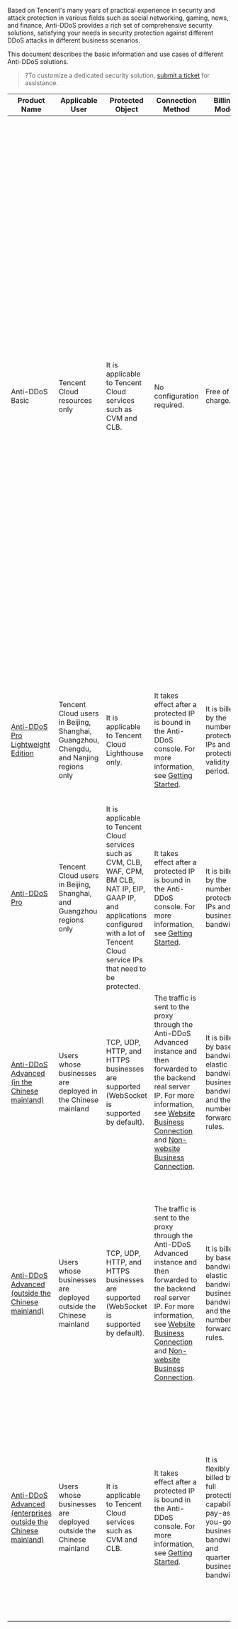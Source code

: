 Based on Tencent's many years of practical experience in security and attack protection in various fields such as social networking, gaming, news, and finance, Anti-DDoS provides a rich set of comprehensive security solutions, satisfying your needs in security protection against different DDoS attacks in different business scenarios.

This document describes the basic information and use cases of different Anti-DDoS solutions.
>?To customize a dedicated security solution, [submit a ticket](https://console.cloud.tencent.com/workorder/category) for assistance.


| Product Name | Applicable User | Protected Object |Connection Method | Billing Mode | Protection Capability |Configuration Description |
|---------|---------|---------|---------|---------|---------|---------|
|Anti-DDoS Basic | Tencent Cloud resources only | It is applicable to Tencent Cloud services such as CVM and CLB. |No configuration required. | Free of charge. | <li>It mainly protects the businesses of Tencent Cloud users that are unlikely to be attacked and where attack traffic does not exceed the free basic protection capability. If you need a higher protection capability, we recommend you use Anti-DDoS Pro.<li>By default, general users can enjoy protection capability of up to 2 Gbps, while VIP users up to 10 Gbps. If your business is frequently attacked, Tencent Cloud will adjust the basic DDoS protection capability based on historical attacks to ensure the overall stability of the Tencent Cloud platform.<li>Up to 2 Gbps protection capability outside the Chinese mainland is provided for all users.|Tencent Cloud service IPs are automatically protected with no configuration required. |
|[Anti-DDoS Pro Lightweight Edition](https://buy.cloud.tencent.com/antiddos_sp#/)	| Tencent Cloud users in Beijing, Shanghai, Guangzhou, Chengdu, and Nanjing regions only	| It is applicable to Tencent Cloud Lighthouse only.| It takes effect after a protected IP is bound in the Anti-DDoS console. For more information, see [Getting Started](https://intl.cloud.tencent.com/document/product/1029/36116).	|It is billed by the number of protected IPs and protection validity period.	|Tencent Cloud provides an all-out protection. The maximum protection capability is up to 10 Gbps. | You can enjoy protection simply by purchasing an Anti-DDoS Pro instance and binding it to the Lighthouse instance IP to be protected with no need to adjust your business. |
|[Anti-DDoS Pro](https://buy.cloud.tencent.com/antiddos#/native) |Tencent Cloud users in Beijing, Shanghai, and Guangzhou regions only|It is applicable to Tencent Cloud services such as CVM, CLB, WAF, CPM, BM CLB, NAT IP, EIP, GAAP IP, and applications configured with a lot of Tencent Cloud service IPs that need to be protected.|It takes effect after a protected IP is bound in the Anti-DDoS console. For more information, see [Getting Started](https://intl.cloud.tencent.com/document/product/1029/36116).|It is billed by the number of protected IPs and business bandwidth.|<li>Tencent Cloud provides an all-out protection. The maximum protection capability is adjusted dynamically based on the actual network conditions of the region.</li><li>HTTP CC protection is supported.</li>|You can enjoy a higher DDoS protection capability simply by purchasing an Anti-DDoS Pro instance and binding it to the Tencent Cloud service IP to be protected with no need to adjust your business.|
|[Anti-DDoS Advanced (in the Chinese mainland)](https://buy.cloud.tencent.com/antiddos#/advanced) |Users whose businesses are deployed in the Chinese mainland|TCP, UDP, HTTP, and HTTPS businesses are supported (WebSocket is supported by default).|The traffic is sent to the proxy through the Anti-DDoS Advanced instance and then forwarded to the backend real server IP. For more information, see [Website Business Connection](https://intl.cloud.tencent.com/document/product/297/37202) and [Non-website Business Connection](https://intl.cloud.tencent.com/document/product/297/37203).|It is billed by base bandwidth, elastic bandwidth, business bandwidth, and the number of forwarding rules.|HTTP/HTTPS CC protection is supported. Protection lines include BGP lines and non-BGP lines:<li>BGP lines provide TB-level protection capability.<li>Non-BGP lines provide up to 1 Tbps protection capability.|By configuring connection based on a forwarding rule, you can use an Anti-DDoS Advanced instance as the address to provide your business and hide your real server.|
|[Anti-DDoS Advanced (outside the Chinese mainland)](https://buy.cloud.tencent.com/antiddos#/advanced-intl) |Users whose businesses are deployed outside the Chinese mainland|TCP, UDP, HTTP, and HTTPS businesses are supported (WebSocket is supported by default).|The traffic is sent to the proxy through the Anti-DDoS Advanced instance and then forwarded to the backend real server IP. For more information, see [Website Business Connection](https://intl.cloud.tencent.com/document/product/297/37202) and [Non-website Business Connection](https://intl.cloud.tencent.com/document/product/297/37203). |It is billed by base bandwidth, elastic bandwidth, business bandwidth, and the number of forwarding rules.|<li>	Currently, up to 400 Gbps protection capability is provided.<li>	HTTP/HTTPS CC protection is supported.<li>The cleansing centers are deployed in regions such as Hong Kong (China), Taiwan (China), Singapore, Seoul, Tokyo, Virginia, Silicon Valley, and Frankfurt.|By configuring connection based on a forwarding rule, you can use an Anti-DDoS Advanced instance as the address to provide your business and hide your real server.|
|[Anti-DDoS Advanced (enterprises outside the Chinese mainland)](https://buy.cloud.tencent.com/antiddos#/advanced-intl) |Users whose businesses are deployed outside the Chinese mainland|It is applicable to Tencent Cloud services such as CVM and CLB.|It takes effect after a protected IP is bound in the Anti-DDoS console. For more information, see [Getting Started](https://intl.cloud.tencent.com/document/product/297/40865). |It is flexibly billed by full protection capability, pay-as-you-go business bandwidth and quarterly business bandwidth.|<li>Tbps-level protection capability is provided.<li>	The cleansing nodes are deployed in regions such as Hong Kong (China), Singapore, Seoul, Tokyo, Mumbai, Silicon Valley, Virginia, Moscow, Frankfurt, and Bangkok.|You can enjoy a higher DDoS protection capability by purchasing an Anti-DDoS Advanced instance and binding it to the Tencent Cloud service to be protected.|